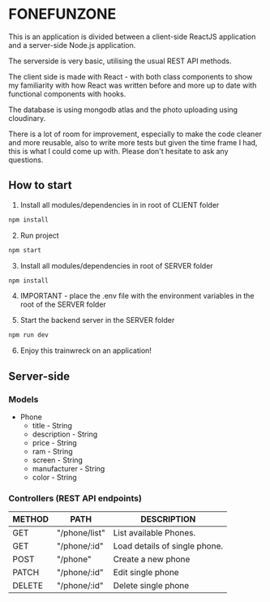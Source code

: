 # FONEFUNZONE

This is an application is divided between a client-side ReactJS application and a server-side Node.js application.

The serverside is very basic, utilising the usual REST API methods.

The client side is made with React - with both class components to show my familiarity with how React was written before and more up to date with functional components with hooks.

The database is using mongodb atlas and the photo uploading using cloudinary.

There is a lot of room for improvement, especially to make the code cleaner and more reusable, also to write more tests but given the time frame I had, this is what I could come up with. Please don't hesitate to ask any questions.

## How to start

1. Install all modules/dependencies in in root of CLIENT folder

```diff
npm install
```

2. Run project

```diff
npm start
```

3. Install all modules/dependencies in root of SERVER folder

```diff
npm install
```

4. IMPORTANT - place the .env file with the environment variables in the root of the SERVER folder

5. Start the backend server in the SERVER folder

```diff
npm run dev
```

6. Enjoy this trainwreck on an application!

## Server-side

### Models

- Phone
  - title - String
  - description - String
  - price - String
  - ram - String
  - screen - String
  - manufacturer - String
  - color - String

### Controllers (REST API endpoints)

| METHOD | PATH          | DESCRIPTION                   |
| ------ | ------------- | ----------------------------- |
| GET    | "/phone/list" | List available Phones.        |
| GET    | "/phone/:id"  | Load details of single phone. |
| POST   | "/phone"      | Create a new phone            |
| PATCH  | "/phone/:id"  | Edit single phone             |
| DELETE | "/phone/:id"  | Delete single phone           |
